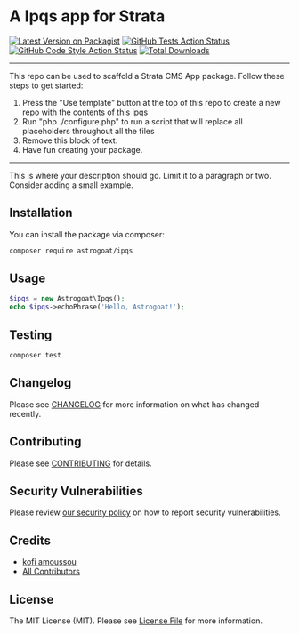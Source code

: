 # A Ipqs app for Strata

[![Latest Version on Packagist](https://img.shields.io/packagist/v/astrogoat/ipqs.svg?style=flat-square)](https://packagist.org/packages/astrogoat/ipqs)
[![GitHub Tests Action Status](https://img.shields.io/github/workflow/status/astrogoat/ipqs/run-tests?label=tests)](https://github.com/astrogoat/ipqs/actions?query=workflow%3Arun-tests+branch%3Amain)
[![GitHub Code Style Action Status](https://img.shields.io/github/workflow/status/astrogoat/ipqs/Check%20&%20fix%20styling?label=code%20style)](https://github.com/astrogoat/ipqs/actions?query=workflow%3A"Check+%26+fix+styling"+branch%3Amain)
[![Total Downloads](https://img.shields.io/packagist/dt/astrogoat/ipqs.svg?style=flat-square)](https://packagist.org/packages/astrogoat/ipqs)

---
This repo can be used to scaffold a Strata CMS App package. Follow these steps to get started:

1. Press the "Use template" button at the top of this repo to create a new repo with the contents of this ipqs
2. Run "php ./configure.php" to run a script that will replace all placeholders throughout all the files
3. Remove this block of text.
4. Have fun creating your package.
---

This is where your description should go. Limit it to a paragraph or two. Consider adding a small example.

## Installation

You can install the package via composer:

```bash
composer require astrogoat/ipqs
```

## Usage

```php
$ipqs = new Astrogoat\Ipqs();
echo $ipqs->echoPhrase('Hello, Astrogoat!');
```

## Testing

```bash
composer test
```

## Changelog

Please see [CHANGELOG](CHANGELOG.md) for more information on what has changed recently.

## Contributing

Please see [CONTRIBUTING](.github/CONTRIBUTING.md) for details.

## Security Vulnerabilities

Please review [our security policy](../../security/policy) on how to report security vulnerabilities.

## Credits

- [kofi amoussou](https://github.com/astrogoat)
- [All Contributors](../../contributors)

## License

The MIT License (MIT). Please see [License File](LICENSE.md) for more information.
